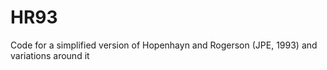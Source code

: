 # HR93

Code for a simplified version of Hopenhayn and Rogerson (JPE, 1993) and variations around it
